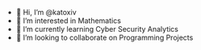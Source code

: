 - 👋 Hi, I’m @katoxiv
- 👀 I’m interested in Mathematics
- 🌱 I’m currently learning Cyber Security Analytics
- 💞️ I’m looking to collaborate on Programming Projects

<!---
katoxiv/katoxiv is a ✨ special ✨ repository because its `README.md` (this file) appears on your GitHub profile.
You can click the Preview link to take a look at your changes.
--->
